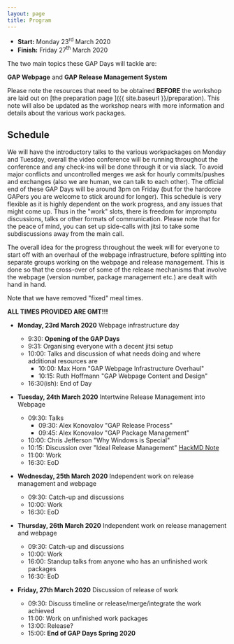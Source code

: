 ```yaml
---
layout: page
title: Program
---
```


* __Start:__ Monday 23<sup>rd</sup> March 2020
* __Finish:__ Friday 27<sup>th</sup> March 2020

The two main topics these GAP Days will tackle are:

**GAP Webpage**
and 
**GAP Release Management System**


Please note the resources that need to be obtained **BEFORE** the workshop are laid out on [the preparation page ]({{ site.baseurl }}/preparation).
This note will also be updated as the workshop nears with more information and details about the various work packages.


## Schedule
We will have the introductory talks to the various workpackages on Monday and Tuesday, overall the video conference will be running throughout the conference and any check-ins will be done through it or via slack.
To avoid major conflicts and uncontrolled merges we ask for hourly commits/pushes and exchanges (also we are human, we can talk to each other).
The official end of these GAP Days will be around 3pm on Friday (but for the hardcore GAPers you are welcome to stick around for longer). 
This schedule is very flexible as it is highly dependent on the work progress, and any issues that might come up. 
Thus in the "work" slots, there is freedom for impromptu discussions, talks or other formats of communication.
Please note that for the peace of mind, you can set up side-calls with jitsi to take some subdiscussions away from the main call.

The overall idea for the progress throughout the week will for everyone to start off with an overhaul of the webpage infrastructure, before splitting into separate groups working on the webpage and release management. 
This is done so that the cross-over of some of the release mechanisms that involve the webpage (version number, package management etc.) are dealt with hand in hand.

Note that we have removed "fixed" meal times.

**ALL TIMES PROVIDED ARE GMT!!!**
- **Monday, 23rd March 2020** Webpage infrastructure day
  - 9:30: **Opening of the GAP Days**
  - 9:31: Organising everyone with a decent jitsi setup
  - 10:00: Talks and discussion of what needs doing and where additional resources are
    - 10:00: Max Horn "GAP Webpage Infrastructure Overhaul"
    - 10:15: Ruth Hoffmann "GAP Webpage Content and Design"
  - 16:30(ish): End of Day

- **Tuesday, 24th March 2020** Intertwine Release Management into Webpage
  - 09:30: Talks
    - 09:30: Alex Konovalov "GAP Release Process"
    - 09:45: Alex Konovalov "GAP Package Management"
  - 10:00: Chris Jefferson "Why Windows is Special"
  - 10:15: Discussion over "Ideal Release Management" [HackMD Note](https://hackmd.io/@rIiSpwN0QGCbqBK0N6bl5Q/SJHzYQar8)
  - 11:00: Work
  - 16:30: EoD

- **Wednesday, 25th March 2020** Independent work on release management and webpage
  - 09:30: Catch-up and discussions
  - 10:00: Work
  - 16:30: EoD

- **Thursday, 26th March 2020** Independent work on release management and webpage
  - 09:30: Catch-up and discussions
  - 10:00: Work
  - 16:00: Standup talks from anyone who has an unfinished work packages
  - 16:30: EoD

- **Friday, 27th March 2020** Discussion of release of work
  - 09:30: Discuss timeline or release/merge/integrate the work achieved
  - 11:00: Work on unfinished work packages
  - 13:00: Release?
  - 15:00: **End of GAP Days Spring 2020**